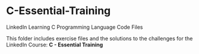 # C-Essential-Training
LinkedIn Learning C Programming Language Code Files

This folder includes exercise files and the solutions to the challenges for the LinkedIn Course: **C - Essential Training**
